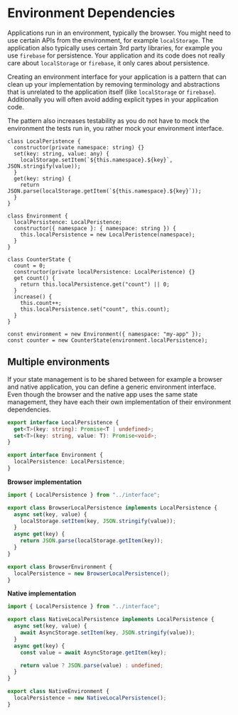 # Environment Dependencies

Applications run in an environment, typically the browser. You might need to use certain APIs from the environment, for example `localStorage`. The application also typically uses certain 3rd party libraries, for example you use `firebase` for persistence. Your application and its code does not really care about `localStorage` or `firebase`, it only cares about persistence.

Creating an environment interface for your application is a pattern that can clean up your implementation by removing terminology and abstractions that is unrelated to the application itself (like `localStorage` or `firebase`). Additionally you will often avoid adding explicit types in your application code.

The pattern also increases testability as you do not have to mock the environment the tests run in, you rather mock your environment interface.

```tsx
class LocalPeristence {
  constructor(private namespace: string) {}
  set(key: string, value: any) {
    localStorage.setItem(`${this.namespace}.${key}`, JSON.stringify(value));
  }
  get(key: string) {
    return JSON.parse(localStorage.getItem(`${this.namespace}.${key}`));
  }
}

class Environment {
  localPersistence: LocalPeristence;
  constructor({ namespace }: { namespace: string }) {
    this.localPersistence = new LocalPeristence(namespace);
  }
}

class CounterState {
  count = 0;
  constructor(private localPersistence: LocalPeristence) {}
  get count() {
    return this.localPersistence.get("count") || 0;
  }
  increase() {
    this.count++;
    this.localPersistence.set("count", this.count);
  }
}

const environment = new Environment({ namespace: "my-app" });
const counter = new CounterState(environment.localPersistence);
```

## Multiple environments

If your state management is to be shared between for example a browser and native application, you can define a generic environment interface. Even though the browser and the native app uses the same state management, they have each their own implementation of their environment dependencies.

```ts
export interface LocalPersistence {
  get<T>(key: string): Promise<T | undefined>;
  set<T>(key: string, value: T): Promise<void>;
}

export interface Environment {
  localPersistence: LocalPersistence;
}
```

**Browser implementation**

```ts
import { LocalPersistence } from "../interface";

export class BrowserLocalPersistence implements LocalPersistence {
  async set(key, value) {
    localStorage.setItem(key, JSON.stringify(value));
  }
  async get(key) {
    return JSON.parse(localStorage.getItem(key));
  }
}

export class BrowserEnvironment {
  localPersistence = new BrowserLocalPersistence();
}
```

**Native implementation**

```ts
import { LocalPersistence } from "../interface";

export class NativeLocalPersistence implements LocalPersistence {
  async set(key, value) {
    await AsyncStorage.setItem(key, JSON.stringify(value));
  }
  async get(key) {
    const value = await AsyncStorage.getItem(key);

    return value ? JSON.parse(value) : undefined;
  }
}

export class NativeEnvironment {
  localPersistence = new NativeLocalPersistence();
}
```
